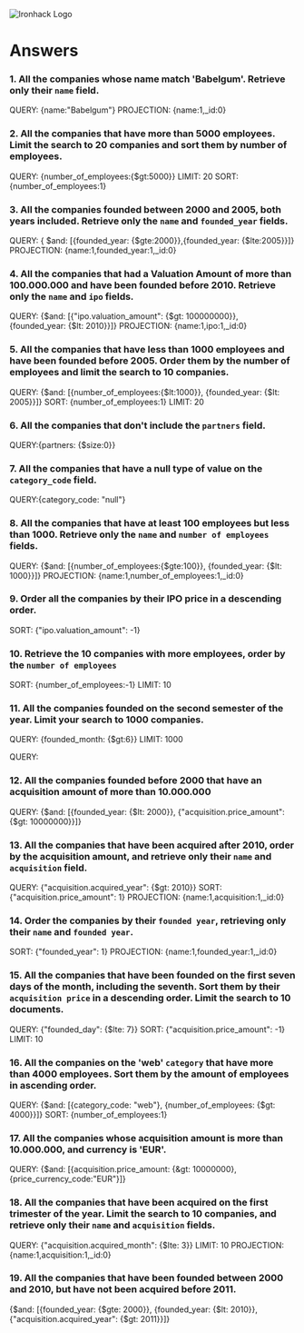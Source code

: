 ![Ironhack Logo](https://i.imgur.com/1QgrNNw.png)

# Answers

### 1. All the companies whose name match 'Babelgum'. Retrieve only their `name` field.

QUERY: {name:"Babelgum"}
PROJECTION: {name:1,\_id:0}

### 2. All the companies that have more than 5000 employees. Limit the search to 20 companies and sort them by **number of employees**.

QUERY: {number_of_employees:{\$gt:5000}}
LIMIT: 20
SORT: {number_of_employees:1}

### 3. All the companies founded between 2000 and 2005, both years included. Retrieve only the `name` and `founded_year` fields.

QUERY: { $and: [{founded_year: {$gte:2000}},{founded_year: {\$lte:2005}}]}
PROJECTION: {name:1,founded_year:1,\_id:0}

### 4. All the companies that had a Valuation Amount of more than 100.000.000 and have been founded before 2010. Retrieve only the `name` and `ipo` fields.

QUERY: {$and: [{"ipo.valuation_amount": {$gt: 100000000}}, {founded_year: {\$lt: 2010}}]}
PROJECTION: {name:1,ipo:1,\_id:0}

### 5. All the companies that have less than 1000 employees and have been founded before 2005. Order them by the number of employees and limit the search to 10 companies.

QUERY: {$and: [{number_of_employees:{$lt:1000}}, {founded_year: {\$lt: 2005}}]}
SORT: {number_of_employees:1}
LIMIT: 20

### 6. All the companies that don't include the `partners` field.

QUERY:{partners: {\$size:0}}

### 7. All the companies that have a null type of value on the `category_code` field.

QUERY:{category_code: "null"}

### 8. All the companies that have at least 100 employees but less than 1000. Retrieve only the `name` and `number of employees` fields.

QUERY: {$and: [{number_of_employees:{$gte:100}}, {founded_year: {\$lt: 1000}}]}
PROJECTION: {name:1,number_of_employees:1,\_id:0}

### 9. Order all the companies by their IPO price in a descending order.

SORT: {"ipo.valuation_amount": -1}

### 10. Retrieve the 10 companies with more employees, order by the `number of employees`

SORT: {number_of_employees:-1}
LIMIT: 10

### 11. All the companies founded on the second semester of the year. Limit your search to 1000 companies.

QUERY: {founded_month: {\$gt:6}}
LIMIT: 1000

<!-- ### 12. All the companies that have been 'deadpooled' after the third year. -->

QUERY:

### 12. All the companies founded before 2000 that have an acquisition amount of more than 10.000.000

QUERY: {$and: [{founded_year: {$lt: 2000}}, {"acquisition.price_amount": {\$gt: 10000000}}]}

### 13. All the companies that have been acquired after 2010, order by the acquisition amount, and retrieve only their `name` and `acquisition` field.

QUERY: {"acquisition.acquired_year": {\$gt: 2010}}
SORT: {"acquisition.price_amount": 1}
PROJECTION: {name:1,acquisition:1,\_id:0}

### 14. Order the companies by their `founded year`, retrieving only their `name` and `founded year`.

SORT: {"founded_year": 1}
PROJECTION: {name:1,founded_year:1,\_id:0}

### 15. All the companies that have been founded on the first seven days of the month, including the seventh. Sort them by their `acquisition price` in a descending order. Limit the search to 10 documents.

QUERY: {"founded_day": {\$lte: 7}}
SORT: {"acquisition.price_amount": -1}
LIMIT: 10

### 16. All the companies on the 'web' `category` that have more than 4000 employees. Sort them by the amount of employees in ascending order.

QUERY: {$and: [{category_code: "web"}, {number_of_employees: {$gt: 4000}}]}
SORT: {number_of_employees:1}

### 17. All the companies whose acquisition amount is more than 10.000.000, and currency is 'EUR'.

QUERY: {\$and: [{acquisition.price_amount: {&gt: 10000000}, {price_currency_code:"EUR"}]}

### 18. All the companies that have been acquired on the first trimester of the year. Limit the search to 10 companies, and retrieve only their `name` and `acquisition` fields.

QUERY: {"acquisition.acquired_month": {\$lte: 3}}
LIMIT: 10
PROJECTION: {name:1,acquisition:1,\_id:0}

### 19. All the companies that have been founded between 2000 and 2010, but have not been acquired before 2011.

{$and: [{founded_year: {$gte: 2000}}, {founded_year: {$lt: 2010}}, {"acquisition.acquired_year": {$gt: 2011}}]}

